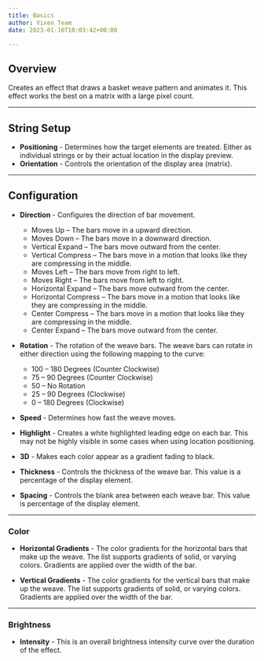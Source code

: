 ```yaml
---
title: Basics
author: Vixen Team
date: 2023-01-16T10:03:42+00:00

---
```


## Overview

Creates an effect that draws a basket weave pattern and animates it.  This effect works the best on a matrix with a large pixel count.

---

## String Setup

  * **Positioning** - Determines how the target elements are treated.  Either as individual strings or by their actual location in the display preview.
  * **Orientation** - Controls the orientation of the display area (matrix).
---

## Configuration

  * **Direction** -  Configures the direction of bar movement.
    * Moves Up – The bars move in a upward direction.
    * Moves Down – The bars move in a downward direction.
    * Vertical Expand – The bars move outward from the center.
    * Vertical Compress – The bars move in a motion that looks like they are compressing in the middle.
    * Moves Left – The bars move from right to left.
    * Moves Right – The bars move from left to right.
    * Horizontal Expand – The bars move outward from the center.
    * Horizontal Compress – The bars move in a motion that looks like they are compressing in the middle.       
    * Center Compress – The bars move in a motion that looks like they are compressing in the middle.    
    * Center Expand – The bars move outward from the center.
    

  * **Rotation** - The rotation of the weave bars.  The weave bars can rotate in either direction using the following mapping to the curve:

    * 100 – 180 Degrees (Counter Clockwise)
    * 75 – 90 Degrees (Counter Clockwise)
    * 50 – No Rotation
    * 25 – 90 Degrees (Clockwise)
    * 0 – 180 Degrees (Clockwise)

  * **Speed** - Determines how fast the weave moves.

  * **Highlight** -  Creates a white highlighted leading edge on each bar. This may not be highly visible in some cases when using location positioning.

  * **3D** - Makes each color appear as a gradient fading to black.

  * **Thickness** - Controls the thickness of the weave bar.  This value is a percentage of the display element.

  * **Spacing** - Controls the blank area between each weave bar. This value is percentage of the display element. 

---

### Color

  * **Horizontal Gradients** - The color gradients for the horizontal bars that make up the weave.  The list supports gradients of solid, or varying colors.  Gradients are applied over the width of the bar.

  * **Vertical Gradients** - The color gradients for the vertical bars that make up the weave.  The list supports gradients of solid, or varying colors.  Gradients are applied over the width of the bar.

---

### Brightness

  * **Intensity** - This is an overall brightness intensity curve over the duration of the effect. 